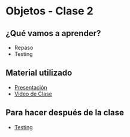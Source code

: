 # Objetos - Clase 2

## ¿Qué vamos a aprender?

* Repaso
* Testing

## Material utilizado

* [Presentación](https://docs.google.com/presentation/d/1rw5JrAD_msWFt6kiWrv7d9gRBGDKv0IGhmYPGmUZQxo/edit?usp=sharing)
* [Video de Clase](https://www.youtube.com/watch?v=1-6hnslF7UI)

## Para hacer después de la clase
* [Testing](https://docs.google.com/document/d/1Q_v48gZfRmVfLMvC0PBpmtZyMoALbh11AwmEllP__eY/edit)